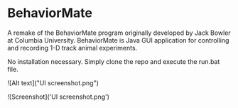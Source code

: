 # BehaviorMate
A remake of the BehaviorMate program originally developed by Jack Bowler at Columbia University. BehaviorMate is Java GUI application for controlling and recording 1-D track animal experiments.

No installation necessary. Simply clone the repo and execute the run.bat file.

![Alt text]("UI screenshot.png")

![Screenshot]('UI screenshot.png')

